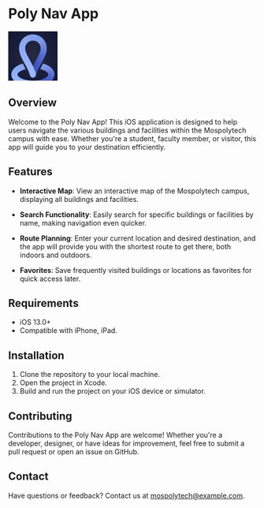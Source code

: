 # Poly Nav App

<img src="Logo.png" alt="App Icon" width="100">


## Overview

Welcome to the Poly Nav App! This iOS application is designed to help users navigate the various buildings and facilities within the Mospolytech campus with ease. Whether you're a student, faculty member, or visitor, this app will guide you to your destination efficiently.

## Features

- **Interactive Map**: View an interactive map of the Mospolytech campus, displaying all buildings and facilities.
  
- **Search Functionality**: Easily search for specific buildings or facilities by name, making navigation even quicker.

- **Route Planning**: Enter your current location and desired destination, and the app will provide you with the shortest route to get there, both indoors and outdoors.

- **Favorites**: Save frequently visited buildings or locations as favorites for quick access later.

## Requirements

- iOS 13.0+
- Compatible with iPhone, iPad.

## Installation

1. Clone the repository to your local machine.
2. Open the project in Xcode.
3. Build and run the project on your iOS device or simulator.

## Contributing

Contributions to the Poly Nav App are welcome! Whether you're a developer, designer, or have ideas for improvement, feel free to submit a pull request or open an issue on GitHub.

## Contact

Have questions or feedback? Contact us at [mospolytech@example.com](mailto:mospolytech@example.com).
